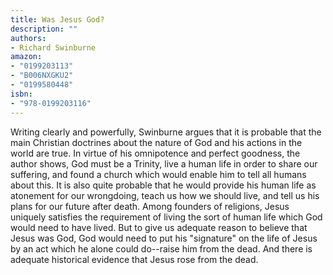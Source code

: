 ```yaml
---
title: Was Jesus God?
description: ""
authors:
- Richard Swinburne
amazon:
- "0199203113"
- "B006NXGKU2"
- "0199580448"
isbn:
- "978-0199203116"
---
```

Writing clearly and powerfully, Swinburne argues that it is probable that the main Christian doctrines about the nature of God and his actions in the world are true. In virtue of his omnipotence and perfect goodness, the author shows, God must be a Trinity, live a human life in order to share our suffering, and found a church which would enable him to tell all humans about this. It is also quite probable that he would provide his human life as atonement for our wrongdoing, teach us how we should live, and tell us his plans for our future after death. Among founders of religions, Jesus uniquely satisfies the requirement of living the sort of human life which God would need to have lived. But to give us adequate reason to believe that Jesus was God, God would need to put his "signature" on the life of Jesus by an act which he alone could do--raise him from the dead. And there is adequate historical evidence that Jesus rose from the dead.
